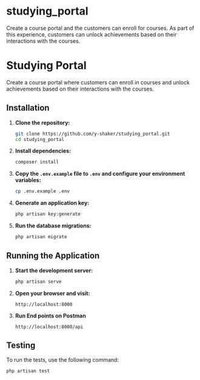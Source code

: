 # studying_portal
Create a course portal and the customers can enroll for courses. As part of this experience, customers can unlock achievements based on their interactions with the courses.

# Studying Portal

Create a course portal where customers can enroll in courses and unlock achievements based on their interactions with the courses.

## Installation

1. **Clone the repository:**

    ```sh
    git clone https://github.com/y-shaker/studying_portal.git
    cd studying_portal
    ```

2. **Install dependencies:**

    ```sh
    composer install
    ```

3. **Copy the `.env.example` file to `.env` and configure your environment variables:**

    ```sh
    cp .env.example .env
    ```

4. **Generate an application key:**

    ```sh
    php artisan key:generate
    ```

5. **Run the database migrations:**

    ```sh
    php artisan migrate
    ```

## Running the Application

1. **Start the development server:**

    ```sh
    php artisan serve
    ```

2. **Open your browser and visit:**

    ```
    http://localhost:8000
    ```

5. **Run End points on Postman**
    ```
    http://localhost:8000/api
    ```

## Testing

To run the tests, use the following command:

```sh
php artisan test
